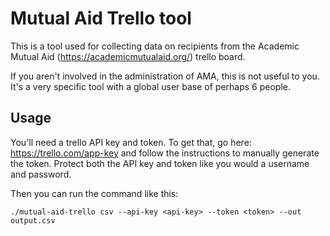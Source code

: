 # Mutual Aid Trello tool

This is a tool used for collecting data on recipients from the Academic Mutual Aid (https://academicmutualaid.org/) trello board.

If you aren't involved in the administration of AMA, this is not useful to you. It's a very specific tool with a 
global user base of perhaps 6 people. 

## Usage

You'll need a trello API key and token. To get that, go here: https://trello.com/app-key and follow the instructions
to manually generate the token.  Protect both the API key and token like you would a username and password. 

Then you can run the command like this:

```
./mutual-aid-trello csv --api-key <api-key> --token <token> --out output.csv
```